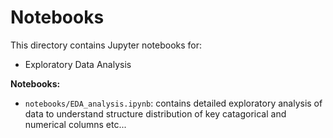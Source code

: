 # Notebooks

This directory contains Jupyter notebooks for:

- Exploratory Data Analysis 

**Notebooks:**

-  `notebooks/EDA_analysis.ipynb`: contains detailed exploratory analysis of data to understand structure distribution of key catagorical and numerical columns etc...